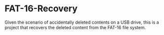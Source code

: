 # FAT-16-Recovery
Given the scenario of accidentally deleted contents on a USB drive, this is a project that recovers the deleted content from the FAT-16 file system.
